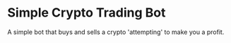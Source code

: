 # Simple Crypto Trading Bot
 A simple bot that buys and sells a crypto 'attempting' to make you a profit.
